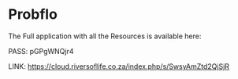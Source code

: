 # Probflo

The Full application with all the Resources is available here:

PASS: pGPgWNQjr4

LINK: https://cloud.riversoflife.co.za/index.php/s/SwsyAmZtd2QjSjR
